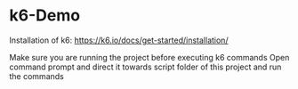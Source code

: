 # k6-Demo
Installation of k6: https://k6.io/docs/get-started/installation/

Make sure you are running the project before executing k6 commands
Open command prompt and direct it towards script folder of this project and run the commands
